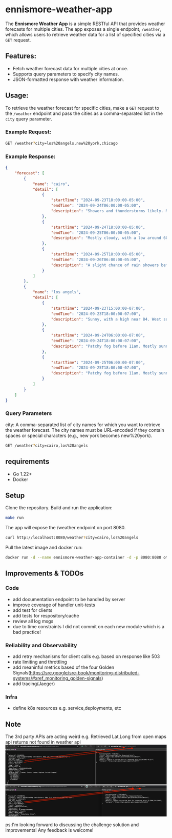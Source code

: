 # ennismore-weather-app

The **Ennismore Weather App** is a simple RESTful API that provides weather forecasts for multiple cities. The app exposes a single endpoint, `/weather`, which allows users to retrieve weather data for a list of specified cities via a `GET` request.

## Features:
- Fetch weather forecast data for multiple cities at once.
- Supports query parameters to specify city names.
- JSON-formatted response with weather information.

## Usage:
To retrieve the weather forecast for specific cities, make a `GET` request to the `/weather` endpoint and pass the cities as a comma-separated list in the `city` query parameter.

### Example Request:
```bash
GET /weather?city=los%20angels,new%20york,chicago
```

### Example Response:
```json
{
    "forecast": [
        {
            "name": "cairo",
            "detail": [
                {
                    "startTime": "2024-09-23T18:00:00-05:00",
                    "endTime": "2024-09-24T06:00:00-05:00",
                    "description": "Showers and thunderstorms likely. Mostly cloudy. Low around 67, with temperatures rising to around 69 overnight. South wind around 5 mph. Chance of precipitation is 60%."
                },
                {
                    "startTime": "2024-09-24T18:00:00-05:00",
                    "endTime": "2024-09-25T06:00:00-05:00",
                    "description": "Mostly cloudy, with a low around 60. North northwest wind 1 to 6 mph."
                },
                {
                    "startTime": "2024-09-25T18:00:00-05:00",
                    "endTime": "2024-09-26T06:00:00-05:00",
                    "description": "A slight chance of rain showers before 7pm, then a chance of showers and thunderstorms. Partly cloudy, with a low around 59. North northeast wind around 5 mph. Chance of precipitation is 40%."
                }
            ]
        },
        {
            "name": "los angels",
            "detail": [
                {
                    "startTime": "2024-09-23T15:00:00-07:00",
                    "endTime": "2024-09-23T18:00:00-07:00",
                    "description": "Sunny, with a high near 84. West southwest wind around 10 mph."
                },
                {
                    "startTime": "2024-09-24T06:00:00-07:00",
                    "endTime": "2024-09-24T18:00:00-07:00",
                    "description": "Patchy fog before 11am. Mostly sunny, with a high near 83. Southwest wind 0 to 10 mph."
                },
                {
                    "startTime": "2024-09-25T06:00:00-07:00",
                    "endTime": "2024-09-25T18:00:00-07:00",
                    "description": "Patchy fog before 11am. Mostly sunny, with a high near 81. Southwest wind 0 to 10 mph."
                }
            ]
        }
    ]
}
```

### Query Parameters

city: A comma-separated list of city names for which you want to retrieve the weather forecast. The city names must be URL-encoded if they contain spaces or special characters (e.g., new york becomes new%20york).

```bash
GET /weather?city=cairo,los%20angels
```

## requirements

- Go 1.22+
- Docker

## Setup

Clone the repository. Build and run the application:
```bash
make run
```
The app will expose the /weather endpoint on port 8080.

```bash
curl http://localhost:8080/weather?city=cairo,los%20angels
```
Pull the latest image and docker run:

```bash
docker run -d --name ennismore-weather-app-container -d -p 8080:8080 otirbid/ennismore-weather-app:0.0.1
```

## Improvements & TODOs

### Code
- add documentation endpoint to be handled by server
- improve coverage of handler unit-tests
- add test for clients
- add tests for respository/cache
- review all log msgs
- due to time constraints I did not commit on each new module which is a bad practice!

### Reliability and Observability
- add retry mechanisms for client calls e.g. based on response like 503
- rate limiting and throttling
- add meaninful metrics based of the four Golden Signals(https://sre.google/sre-book/monitoring-distributed-systems/#xref_monitoring_golden-signals)
- add tracing(Jaeger)

### Infra
- define k8s resources e.g. service,deployments, etc

## Note

The 3rd party APIs are acting weird e.g.
Retrieved Lat,Long from open maps api  returns not found in  weather api
![alt text](london.png)
![alt text](hongkong.png)

ps:I'm looking forward to discussing the challenge solution and improvements! Any feedback is welcome!